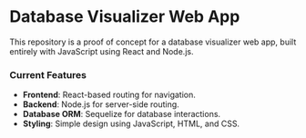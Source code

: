 # Database Visualizer Web App

This repository is a proof of concept for a database visualizer web app, built entirely with JavaScript using React and Node.js.

### Current Features
- **Frontend**: React-based routing for navigation.
- **Backend**: Node.js for server-side routing.
- **Database ORM**: Sequelize for database interactions.
- **Styling**: Simple design using JavaScript, HTML, and CSS.
